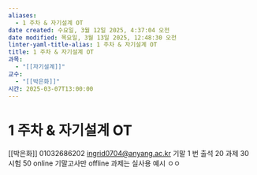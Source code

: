 ```yaml
---
aliases:
  - 1 주차 & 자기설계 OT
date created: 수요일, 3월 12일 2025, 4:37:04 오전
date modified: 목요일, 3월 13일 2025, 12:48:30 오전
linter-yaml-title-alias: 1 주차 & 자기설계 OT
title: 1 주차 & 자기설계 OT
과목:
  - "[[자기설계]]"
교수:
  - "[[박은화]]"
시간: 2025-03-07T13:00:00
---
```


# 1 주차 & 자기설계 OT

[[박은화]] 01032686202 ingrid0704@anyang.ac.kr
기말 1 번
출석 20 과제 30 시험 50
online 기말고사만 offline
과제는 실사용 예시 ㅇㅇ
